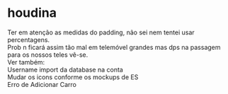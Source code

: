 # houdina

Ter em atenção as medidas do padding, não sei nem tentei usar percentagens. </br>
Prob n ficará assim tão mal em telemóvel grandes mas dps na passagem para os nossos teles vê-se.</br>
Ver também:</br>
Username import da database na conta</br>
Mudar os icons conforme os mockups de ES</br>
Erro de Adicionar Carro<br>